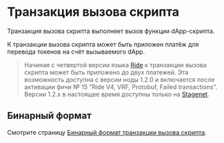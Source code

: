 # Транзакция вызова скрипта

Транзакция вызова скрипта выполняет вызов функции dApp-скрипта.

К транзакции вызова скрипта может быть приложен платёж для перевода токенов на счёт вызываемого dApp.

> Начиная с четвертой версии языка [Ride](/ru/ride/) к транзакции вызова скрипта может быть приложено до двух платежей. Эта возможность доступна с версии ноды 1.2.0 и включается после активации фичи №&nbsp;15 “Ride V4, VRF, Protobuf, Failed transactions”. Версии 1.2.x в настоящее время доступны только на [Stagenet](/ru/blockchain/blockchain-network/stage-network).

## Бинарный формат

Смотрите страницу [Бинарный формат транзакции вызова скрипта](/ru/blockchain/binary-format/transaction-binary-format/invoke-script-transaction-binary-format).
